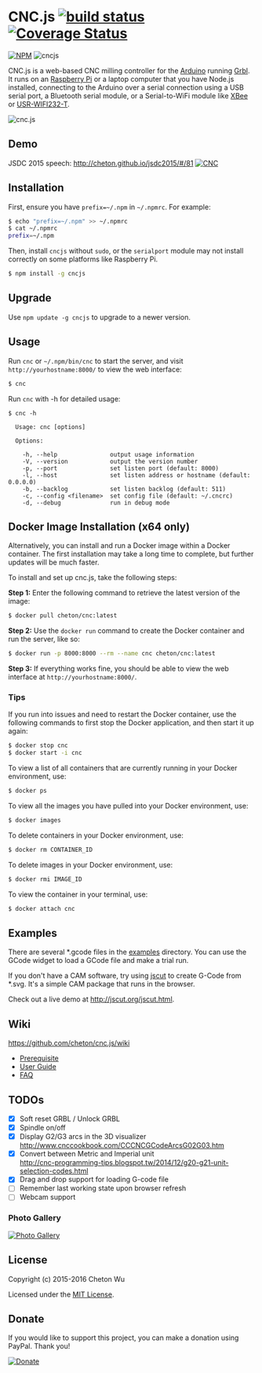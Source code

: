 # CNC.js [![build status](https://travis-ci.org/cheton/cnc.js.svg?branch=master)](https://travis-ci.org/cheton/cnc.js) [![Coverage Status](https://coveralls.io/repos/cheton/cnc.js/badge.svg)](https://coveralls.io/r/cheton/cnc.js)

[![NPM](https://nodei.co/npm/cncjs.png?downloads=true&stars=true)](https://nodei.co/npm/cncjs/)
![cncjs](https://raw.githubusercontent.com/cheton/cnc.js/master/media/banner2.png)

CNC.js is a web-based CNC milling controller for the [Arduino](https://www.arduino.cc/) running [Grbl](https://github.com/grbl/grbl). It runs on an [Raspberry Pi](https://www.raspberrypi.org/) or a laptop computer that you have Node.js installed, connecting to the Arduino over a serial connection using a USB serial port, a Bluetooth serial module, or a  Serial-to-WiFi module like [XBee](https://www.arduino.cc/en/Guide/ArduinoWirelessShieldS2) or [USR-WIFI232-T](https://gist.github.com/ajfisher/1fdbcbbf96b7f2ba73cd).

![cnc.js](https://raw.githubusercontent.com/cheton/cnc.js/master/media/cncjs.png) 

## Demo
JSDC 2015 speech: http://cheton.github.io/jsdc2015/#/81
[![CNC](http://img.youtube.com/vi/fJyq4fyiGSc/0.jpg)](https://www.youtube.com/watch?v=fJyq4fyiGSc&hd=2 "CNC.js")

## Installation
First, ensure you have `prefix=~/.npm` in  `~/.npmrc`. For example:
```bash
$ echo "prefix=~/.npm" >> ~/.npmrc
$ cat ~/.npmrc
prefix=~/.npm
```

Then, install `cncjs` without `sudo`, or the `serialport` module may not install correctly on some platforms like Raspberry Pi.
```bash
$ npm install -g cncjs
```

## Upgrade
Use `npm update -g cncjs` to upgrade to a newer version.

## Usage
Run `cnc` or `~/.npm/bin/cnc` to start the server, and visit `http://yourhostname:8000/` to view the web interface:
```bash
$ cnc
```

Run `cnc` with -h for detailed usage:
```
$ cnc -h

  Usage: cnc [options]
  
  Options:

    -h, --help               output usage information
    -V, --version            output the version number
    -p, --port               set listen port (default: 8000)
    -l, --host               set listen address or hostname (default: 0.0.0.0)
    -b, --backlog            set listen backlog (default: 511)
    -c, --config <filename>  set config file (default: ~/.cncrc)
    -d, --debug              run in debug mode
```

## Docker Image Installation (x64 only)
Alternatively, you can install and run a Docker image within a Docker container. The first installation may take a long time to complete, but further updates will be much faster.

To install and set up cnc.js, take the following steps:

<b>Step 1:</b> Enter the following command to retrieve the latest version of the image:
```bash
$ docker pull cheton/cnc:latest
```

<b>Step 2:</b> Use the `docker run` command to create the Docker container and run the server, like so:
```bash
$ docker run -p 8000:8000 --rm --name cnc cheton/cnc:latest
```

<b>Step 3:</b> If everything works fine, you should be able to view the web interface at `http://yourhostname:8000/`.

### Tips

If you run into issues and need to restart the Docker container, use the following commands to first stop the Docker application, and then start it up again:
```bash
$ docker stop cnc
$ docker start -i cnc 
```

To view a list of all containers that are currently running in your Docker environment, use:
```bash
$ docker ps
```

To view all the images you have pulled into your Docker environment, use:
```bash
$ docker images
```

To delete containers in your Docker environment, use:
```bash
$ docker rm CONTAINER_ID
```

To delete images in your Docker environment, use:
```bash
$ docker rmi IMAGE_ID
```

To view the container in your terminal, use:
```bash
$ docker attach cnc
```

## Examples
There are several *.gcode files in the [examples](https://github.com/cheton/cnc.js/tree/master/examples) directory. You can use the GCode widget to load a GCode file and make a trial run.

If you don't have a CAM software, try using [jscut](http://jscut.org/) to create G-Code from *.svg. It's a simple CAM package that runs in the browser.

Check out a live demo at http://jscut.org/jscut.html.

## Wiki
https://github.com/cheton/cnc.js/wiki
* [Prerequisite](https://github.com/cheton/cnc.js/wiki/Prerequisite)
* [User Guide](https://github.com/cheton/cnc.js/wiki/User-Guide)
* [FAQ](https://github.com/cheton/cnc.js/wiki/FAQ)

## TODOs
- [x] Soft reset GRBL / Unlock GRBL
- [x] Spindle on/off
- [x] Display G2/G3 arcs in the 3D visualizer</br>
      http://www.cnccookbook.com/CCCNCGCodeArcsG02G03.htm
- [x] Convert between Metric and Imperial unit<br>
      http://cnc-programming-tips.blogspot.tw/2014/12/g20-g21-unit-selection-codes.html
- [x] Drag and drop support for loading G-code file
- [ ] Remember last working state upon browser refresh
- [ ] Webcam support

### Photo Gallery
[![Photo Gallery](https://scontent.xx.fbcdn.net/hphotos-xat1/v/t1.0-9/12118907_10207901191546433_3867236073352040616_n.jpg?oh=97c977c426367130eef35b5e230637c4&oe=56A65008)](https://www.facebook.com/cheton.wu/media_set?set=a.10207901184746263.1073741852.1195704289&type=3)

## License

Copyright (c) 2015-2016 Cheton Wu

Licensed under the [MIT License](LICENSE).

## Donate

If you would like to support this project, you can make a donation using PayPal. Thank you!

[![Donate](https://www.paypalobjects.com/en_US/i/btn/btn_donateCC_LG.gif)](https://www.paypal.com/cgi-bin/webscr?cmd=_s-xclick&hosted_button_id=38CYN33CWPBR2)
